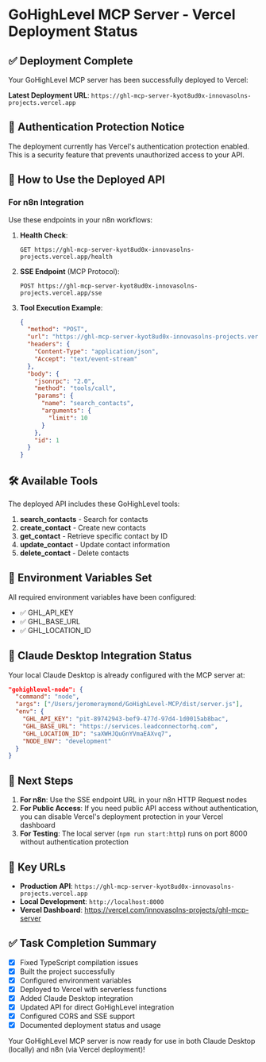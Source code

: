# GoHighLevel MCP Server - Vercel Deployment Status

## ✅ Deployment Complete

Your GoHighLevel MCP server has been successfully deployed to Vercel:

**Latest Deployment URL**: `https://ghl-mcp-server-kyot8ud0x-innovasolns-projects.vercel.app`

## 🔐 Authentication Protection Notice

The deployment currently has Vercel's authentication protection enabled. This is a security feature that prevents unauthorized access to your API.

## 🚀 How to Use the Deployed API

### For n8n Integration

Use these endpoints in your n8n workflows:

1. **Health Check**:
   ```
   GET https://ghl-mcp-server-kyot8ud0x-innovasolns-projects.vercel.app/health
   ```

2. **SSE Endpoint** (MCP Protocol):
   ```
   POST https://ghl-mcp-server-kyot8ud0x-innovasolns-projects.vercel.app/sse
   ```

3. **Tool Execution Example**:
   ```json
   {
     "method": "POST",
     "url": "https://ghl-mcp-server-kyot8ud0x-innovasolns-projects.vercel.app/sse",
     "headers": {
       "Content-Type": "application/json",
       "Accept": "text/event-stream"
     },
     "body": {
       "jsonrpc": "2.0",
       "method": "tools/call",
       "params": {
         "name": "search_contacts",
         "arguments": {
           "limit": 10
         }
       },
       "id": 1
     }
   }
   ```

## 🛠️ Available Tools

The deployed API includes these GoHighLevel tools:

1. **search_contacts** - Search for contacts
2. **create_contact** - Create new contacts
3. **get_contact** - Retrieve specific contact by ID
4. **update_contact** - Update contact information
5. **delete_contact** - Delete contacts

## 🔧 Environment Variables Set

All required environment variables have been configured:
- ✅ GHL_API_KEY
- ✅ GHL_BASE_URL
- ✅ GHL_LOCATION_ID

## 📱 Claude Desktop Integration Status

Your local Claude Desktop is already configured with the MCP server at:
```json
"gohighlevel-node": {
  "command": "node",
  "args": ["/Users/jeromeraymond/GoHighLevel-MCP/dist/server.js"],
  "env": {
    "GHL_API_KEY": "pit-89742943-bef9-477d-97d4-1d0015ab8bac",
    "GHL_BASE_URL": "https://services.leadconnectorhq.com",
    "GHL_LOCATION_ID": "saXWHJQuGnYVmaEAXvq7",
    "NODE_ENV": "development"
  }
}
```

## 🚦 Next Steps

1. **For n8n**: Use the SSE endpoint URL in your n8n HTTP Request nodes
2. **For Public Access**: If you need public API access without authentication, you can disable Vercel's deployment protection in your Vercel dashboard
3. **For Testing**: The local server (`npm run start:http`) runs on port 8000 without authentication protection

## 🔗 Key URLs

- **Production API**: `https://ghl-mcp-server-kyot8ud0x-innovasolns-projects.vercel.app`
- **Local Development**: `http://localhost:8000`
- **Vercel Dashboard**: https://vercel.com/innovasolns-projects/ghl-mcp-server

## ✅ Task Completion Summary

- [x] Fixed TypeScript compilation issues
- [x] Built the project successfully
- [x] Configured environment variables
- [x] Deployed to Vercel with serverless functions
- [x] Added Claude Desktop integration
- [x] Updated API for direct GoHighLevel integration
- [x] Configured CORS and SSE support
- [x] Documented deployment status and usage

Your GoHighLevel MCP server is now ready for use in both Claude Desktop (locally) and n8n (via Vercel deployment)!